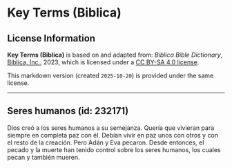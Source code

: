 # Key Terms (Biblica)

## License Information

**Key Terms (Biblica)** is based on and adapted from: _Biblica Bible Dictionary_, [Biblica, Inc.](https://www.biblica.com/), 2023, which is licensed under a [CC BY-SA 4.0 license](https://creativecommons.org/licenses/by-sa/4.0/legalcode.en).

This markdown version (created `2025-10-20`) is provided under the same license.



--------------------------------

## Seres humanos (id: 232171)

Dios creó a los seres humanos a su semejanza. Quería que vivieran para siempre en completa paz con él. Debían vivir en paz unos con otros y con el resto de la creación. Pero Adán y Eva pecaron. Desde entonces, el pecado y la muerte han tenido control sobre los seres humanos, los cuales pecan y también mueren.



